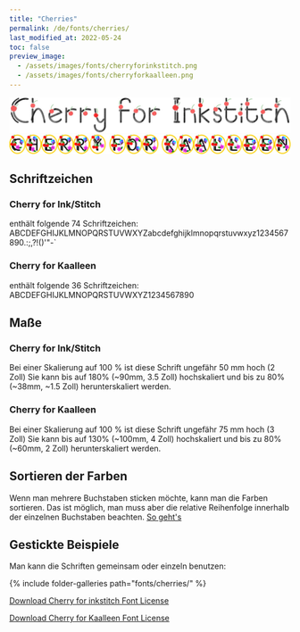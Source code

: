 ```yaml
---
title: "Cherries"
permalink: /de/fonts/cherries/
last_modified_at: 2022-05-24
toc: false
preview_image: 
  - /assets/images/fonts/cherryforinkstitch.png
  - /assets/images/fonts/cherryforkaalleen.png
---
```

![Cherryforinkstitch](/assets/images/fonts/cherryforinkstitch.png)
![CherryForKaalleen](/assets/images/fonts/cherryforkaalleen.png)

## Schriftzeichen
### Cherry for Ink/Stitch
enthält folgende 74	Schriftzeichen:
ABCDEFGHIJKLMNOPQRSTUVWXYZabcdefghijklmnopqrstuvwxyz1234567890.:;,?!()'"-`

### Cherry for Kaalleen
enthält folgende 36	Schriftzeichen:
ABCDEFGHIJKLMNOPQRSTUVWXYZ1234567890


## Maße
### Cherry for Ink/Stitch
Bei einer Skalierung auf 100 % ist diese Schrift ungefähr 50 mm hoch (2 Zoll)
Sie kann bis auf 180% (~90mm, 3.5 Zoll) hochskaliert und bis zu 80% (~38mm, ~1.5 Zoll) herunterskaliert werden.


### Cherry for Kaalleen
Bei einer Skalierung auf 100 % ist diese Schrift ungefähr 75 mm hoch (3 Zoll)
Sie kann bis auf 130% (~100mm, 4 Zoll) hochskaliert und bis zu 80% (~60mm, 2 Zoll) herunterskaliert werden.


## Sortieren der Farben 
Wenn man mehrere Buchstaben sticken möchte, kann man die Farben sortieren. Das ist möglich, man muss aber die relative Reihenfolge innerhalb der einzelnen Buchstaben beachten. [So geht's](https://inkstitch.org/de/docs/lettering/#sortierung-von-farben)


## Gestickte Beispiele
Man kann die Schriften gemeinsam oder einzeln benutzen:

{% include folder-galleries path="fonts/cherries/" %}


[Download Cherry for inkstitch Font License](https://github.com/inkstitch/inkstitch/tree/main/fonts/cherryforinkstitch/LICENSE)

[Download Cherry for Kaalleen Font License](https://github.com/inkstitch/inkstitch/tree/main/fonts/cherryforkaalleen/LICENSE)

